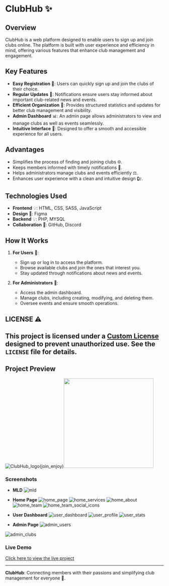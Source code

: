 # ClubHub ✨

## Overview
ClubHub is a web platform designed to enable users to sign up and join clubs online. The platform is built with user experience and efficiency in mind, offering various features that enhance club management and engagement.

## Key Features
- **Easy Registration** 🔑: Users can quickly sign up and join the clubs of their choice.
- **Regular Updates** 💬: Notifications ensure users stay informed about important club-related news and events.
- **Efficient Organization** 🔧: Provides structured statistics and updates for better club management and visibility.
- **Admin Dashboard** 📊: An admin page allows administrators to view and manage clubs as well as events seamlessly.
- **Intuitive Interface** 🔄: Designed to offer a smooth and accessible experience for all users.

## Advantages
- Simplifies the process of finding and joining clubs 🌐.
- Keeps members informed with timely notifications 🔔.
- Helps administrators manage clubs and events efficiently ⚖️.
- Enhances user experience with a clean and intuitive design 🕼.

## Technologies Used
- **Frontend** 💡: HTML, CSS, SASS, JavaScript
- **Design** 🎨: Figma
- **Backend** 💡: PHP, MYSQL
- **Collaboration** 🔗: GitHub, Discord

## How It Works
1. **For Users** 👤:
   - Sign up or log in to access the platform.
   - Browse available clubs and join the ones that interest you.
   - Stay updated through notifications about news and events.

2. **For Administrators** 👷:
   - Access the admin dashboard.
   - Manage clubs, including creating, modifying, and deleting them.
   - Oversee events and ensure smooth operations.

## LICENSE ⚠️
This project is licensed under a [Custom License](https://github.com/mohammedmehdio/ClubHub?tab=License-1-ov-file#) designed to prevent unauthorized use. See the `LICENSE` file for details.
<br>
--------

## Project Preview
![ClubHub_logo(join_enjoy)](https://github.com/user-attachments/assets/fd5f02c7-9158-4c95-ae7c-10145bfc6ee0)<img src="https://github.com/user-attachments/assets/54ce9c75-cd16-43e9-92e3-31e16230f0ef" height="285px" >

### Screenshots
- **MLD**
  ![mld](https://github.com/user-attachments/assets/d795d624-8466-439e-823a-2deccad3d591)

- **Home Page**
![home_page](https://github.com/user-attachments/assets/23a72ee3-2e80-40b9-b5e0-3ce6edd3f645)
![home_services](https://github.com/user-attachments/assets/9c2775ad-0456-4697-a801-d19bf788b7fc)
![home_about](https://github.com/user-attachments/assets/bba5d947-6477-42ab-a91f-8c96c6b169f9)
![home_team](https://github.com/user-attachments/assets/fae658a2-a725-4694-8df4-aaf27cc17fa5)
![home_team_social_icons](https://github.com/user-attachments/assets/0d135645-950a-49e9-b29b-566721bf273f)

  
- **User Dashboard**
![user_dashboard](https://github.com/user-attachments/assets/db894280-7812-4cf6-aea2-41c9aa593599)
![user_profile](https://github.com/user-attachments/assets/90abb691-884b-47c2-be02-fa02f21d7625)
![user_stats](https://github.com/user-attachments/assets/0c1edae6-ffef-4f48-88c2-90ac4ff3e029)


- **Admin Page**
![admin_users](https://github.com/user-attachments/assets/a727a84f-3f3f-4817-8fb8-9fb4ddc7474f)

![admin_clubs](https://github.com/user-attachments/assets/c92a2e0d-793f-4b6f-96e8-f05495c1e9cd)


### Live Demo
[Click here to view the live project](https://mohammedmehdio.github.io/ClubHub/)

---
**ClubHub**: Connecting members with their passions and simplifying club management for everyone 🌟.

